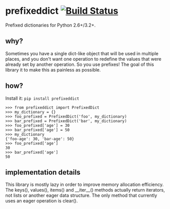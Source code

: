 # prefixeddict [![Build Status](https://travis-ci.org/martinjungblut/prefixeddict.svg?branch=master)](https://travis-ci.org/martinjungblut/prefixeddict)
Prefixed dictionaries for Python 2.6+/3.2+.

## why?
Sometimes you have a single dict-like object that will be used in multiple places, and you don't want one operation to redefine the values that were already set by another operation. So you use prefixes! The goal of this library it to make this as painless as possible.

## how?
Install it: `pip install prefixeddict`

```
>>> from prefixeddict import PrefixedDict
>>> my_dictionary = {}
>>> foo_prefixed = PrefixedDict('foo', my_dictionary)
>>> bar_prefixed = PrefixedDict('bar', my_dictionary)
>>> foo_prefixed['age'] = 30
>>> bar_prefixed['age'] = 50
>>> my_dictionary
{'foo-age': 30, 'bar-age': 50}
>>> foo_prefixed['age']
30
>>> bar_prefixed['age']
50
```

## implementation details
This library is mostly lazy in order to improve memory allocation efficiency.
The keys(), values(), items() and \_\_iter\_\_() methods actually return iterators, not lists or another eager data structure.
The only method that currently uses an eager operation is clear().